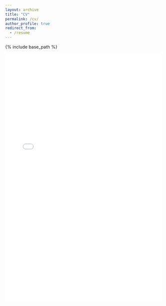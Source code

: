 ```yaml
---
layout: archive
title: "CV"
permalink: /cv/
author_profile: true
redirect_from:
  - /resume
---
```


{% include base_path %}

<embed src="../files/Site_CV.pdf" type="application/pdf" width="100%" height="800px" />
